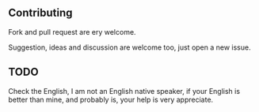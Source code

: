 ## Contributing

Fork and pull request are ery welcome.

Suggestion, ideas and discussion are welcome too, just open a new issue.

## TODO

Check the English, I am not an English native speaker, if your English is better than mine, and probably is, your help is very appreciate.
